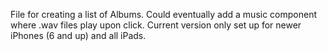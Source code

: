 File for creating a list of Albums. Could eventually add a music component where .wav files play upon click. Current version only set up for newer iPhones (6 and up) and all iPads.
